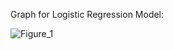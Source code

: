 

Graph for Logistic Regression Model:


![Figure_1](https://user-images.githubusercontent.com/93402393/177046113-4cf3544e-3e43-4933-b75b-c628c7e284f8.png)
